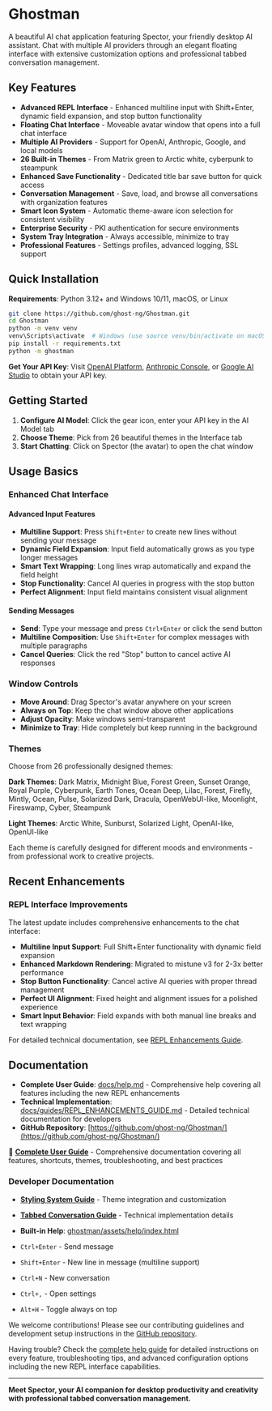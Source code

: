 # Ghostman

A beautiful AI chat application featuring Spector, your friendly desktop AI assistant. Chat with multiple AI providers through an elegant floating interface with extensive customization options and professional tabbed conversation management.

## Key Features

- **Advanced REPL Interface** - Enhanced multiline input with Shift+Enter, dynamic field expansion, and stop button functionality
- **Floating Chat Interface** - Moveable avatar window that opens into a full chat interface
- **Multiple AI Providers** - Support for OpenAI, Anthropic, Google, and local models
- **26 Built-in Themes** - From Matrix green to Arctic white, cyberpunk to steampunk
- **Enhanced Save Functionality** - Dedicated title bar save button for quick access
- **Conversation Management** - Save, load, and browse all conversations with organization features
- **Smart Icon System** - Automatic theme-aware icon selection for consistent visibility
- **Enterprise Security** - PKI authentication for secure environments
- **System Tray Integration** - Always accessible, minimize to tray
- **Professional Features** - Settings profiles, advanced logging, SSL support

## Quick Installation

**Requirements**: Python 3.12+ and Windows 10/11, macOS, or Linux

```bash
git clone https://github.com/ghost-ng/Ghostman.git
cd Ghostman
python -m venv venv
venv\Scripts\activate  # Windows (use source venv/bin/activate on macOS/Linux)
pip install -r requirements.txt
python -m ghostman
```

**Get Your API Key**: Visit [OpenAI Platform](https://platform.openai.com/), [Anthropic Console](https://console.anthropic.com/), or [Google AI Studio](https://makersuite.google.com/) to obtain your API key.

## Getting Started

1. **Configure AI Model**: Click the gear icon, enter your API key in the AI Model tab
2. **Choose Theme**: Pick from 26 beautiful themes in the Interface tab  
3. **Start Chatting**: Click on Spector (the avatar) to open the chat window

## Usage Basics

### Enhanced Chat Interface

#### Advanced Input Features
- **Multiline Support**: Press `Shift+Enter` to create new lines without sending your message
- **Dynamic Field Expansion**: Input field automatically grows as you type longer messages
- **Smart Text Wrapping**: Long lines wrap automatically and expand the field height
- **Stop Functionality**: Cancel AI queries in progress with the stop button
- **Perfect Alignment**: Input field maintains consistent visual alignment

#### Sending Messages
- **Send**: Type your message and press `Ctrl+Enter` or click the send button
- **Multiline Composition**: Use `Shift+Enter` for complex messages with multiple paragraphs
- **Cancel Queries**: Click the red "Stop" button to cancel active AI responses

### Window Controls
- **Move Around**: Drag Spector's avatar anywhere on your screen
- **Always on Top**: Keep the chat window above other applications
- **Adjust Opacity**: Make windows semi-transparent
- **Minimize to Tray**: Hide completely but keep running in the background

### Themes

Choose from 26 professionally designed themes:

**Dark Themes**: Dark Matrix, Midnight Blue, Forest Green, Sunset Orange, Royal Purple, Cyberpunk, Earth Tones, Ocean Deep, Lilac, Forest, Firefly, Mintly, Ocean, Pulse, Solarized Dark, Dracula, OpenWebUI-like, Moonlight, Fireswamp, Cyber, Steampunk

**Light Themes**: Arctic White, Sunburst, Solarized Light, OpenAI-like, OpenUI-like

Each theme is carefully designed for different moods and environments - from professional work to creative projects.

## Recent Enhancements

### REPL Interface Improvements
The latest update includes comprehensive enhancements to the chat interface:

- **Multiline Input Support**: Full Shift+Enter functionality with dynamic field expansion
- **Enhanced Markdown Rendering**: Migrated to mistune v3 for 2-3x better performance
- **Stop Button Functionality**: Cancel active AI queries with proper thread management
- **Perfect UI Alignment**: Fixed height and alignment issues for a polished experience
- **Smart Input Behavior**: Field expands with both manual line breaks and text wrapping

For detailed technical documentation, see [REPL Enhancements Guide](docs/guides/REPL_ENHANCEMENTS_GUIDE.md).

## Documentation

- **Complete User Guide**: [docs/help.md](docs/help.md) - Comprehensive help covering all features including the new REPL enhancements
- **Technical Implementation**: [docs/guides/REPL_ENHANCEMENTS_GUIDE.md](docs/guides/REPL_ENHANCEMENTS_GUIDE.md) - Detailed technical documentation for developers
- **GitHub Repository**: [https://github.com/ghost-ng/Ghostman/](https://github.com/ghost-ng/Ghostman/)

📖 **[Complete User Guide](USER_GUIDE.md)** - Comprehensive documentation covering all features, shortcuts, themes, troubleshooting, and best practices

### Developer Documentation

- **[Styling System Guide](docs/guides/STYLING_SYSTEM_GUIDE.md)** - Theme integration and customization
- **[Tabbed Conversation Guide](docs/guides/TABBED_CONVERSATION_GUIDE.md)** - Technical implementation details
- **Built-in Help**: [ghostman/assets/help/index.html](ghostman/assets/help/index.html)

- `Ctrl+Enter` - Send message
- `Shift+Enter` - New line in message (multiline support)
- `Ctrl+N` - New conversation
- `Ctrl+,` - Open settings
- `Alt+H` - Toggle always on top

We welcome contributions! Please see our contributing guidelines and development setup instructions in the [GitHub repository](https://github.com/ghost-ng/Ghostman/).

Having trouble? Check the [complete help guide](docs/help.md) for detailed instructions on every feature, troubleshooting tips, and advanced configuration options including the new REPL interface capabilities.

---

**Meet Spector, your AI companion for desktop productivity and creativity with professional tabbed conversation management.**